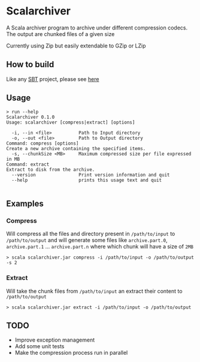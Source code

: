 # Scalarchiver

A Scala archiver program to archive under different compression codecs. The output are chunked files of a given size

Currently using Zip but easily extendable to GZip or LZip

## How to build

Like any [SBT](http://www.scala-sbt.org/) project, please see [here](http://www.scala-sbt.org/0.13/docs/Hello.html)

## Usage

```
> run --help
Scalarchiver 0.1.0
Usage: scalarchiver [compress|extract] [options]

  -i, --in <file>          Path to Input directory
  -o, --out <file>         Path to Output directory
Command: compress [options]
Create a new archive containing the specified items.
  -s, --chunkSize <MB>     Maximum compressed size per file expressed in MB
Command: extract
Extract to disk from the archive.
  --version                Print version information and quit
  --help                   prints this usage text and quit
  
```

## Examples

### Compress

Will compress all the files and directory present in `/path/to/input` to `/path/to/output` and will generate 
some files like `archive.part.0`, `archive.part.1` ... `archive.part.n` where which chunk will have a size of `2MB`

```
> scala scalarchiver.jar compress -i /path/to/input -o /path/to/output -s 2
```

### Extract

Will take the chunk files from `/path/to/input` an extract their content to `/path/to/output`

```
> scala scalarchiver.jar extract -i /path/to/input -o /path/to/output
```

## TODO

 - Improve exception management
 - Add some unit tests
 - Make the compression process run in parallel
